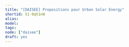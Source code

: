 ```yaml
---
title: "[DAISEE] Propositions pour Urban Solar Energy"
shortid: S1-0qh1nW
alias:
model:
tags:
node: ["daisee"]
draft: yes
---
```

